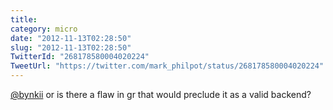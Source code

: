 ```yaml
---
title: 
category: micro
date: "2012-11-13T02:28:50"
slug: "2012-11-13T02:28:50"
TwitterId: "268178580004020224"
TweetUrl: "https://twitter.com/mark_philpot/status/268178580004020224"
---
```


[@bynkii](https://twitter.com/bynkii) or is there a flaw in gr that would
preclude it as a valid backend?

